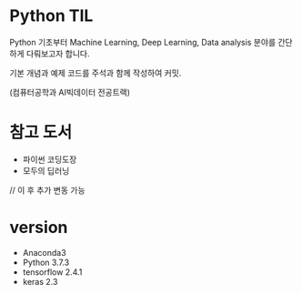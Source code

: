 # Python TIL
Python 기초부터 Machine Learning, Deep Learning, Data analysis 분야를 간단하게 다뤄보고자 합니다.

기본 개념과 예제 코드를 주석과 함께 작성하여 커밋.

(컴퓨터공학과 AI빅데이터 전공트랙)

# 참고 도서
- 파이썬 코딩도장
- 모두의 딥러닝

// 이 후 추가 변동 가능 

# version
- Anaconda3
- Python 3.7.3
- tensorflow 2.4.1
- keras 2.3